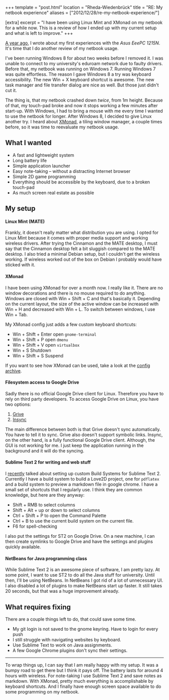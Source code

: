 +++
template = "post.html"
location = "Rheda-Wiedenbrück"
title = "RE: My netbook experience"
aliases = ["2012/12/28/re-my-netbook-experience/"]

[extra]
excerpt = "I have been using Linux Mint and XMonad on my netbook for a while now. This is a review of how I ended up with my current setup and what is left to improve."
+++

[A year ago](http://phansch.net/2012/01/01/my-netbook-experience/), I wrote about my first experiences with the *Asus EeePC 1215N*. It's time that I do another review of my netbook usage.

I've been running Windows 8 for about two weeks before I removed it. I was unable to connect to my university's eduroam network due to faulty drivers. 
Before that, my netbook was running on Windows 7. Running Windows 7 was quite effortless. The reason I gave Windows 8 a try was keyboard accessibility. The new <span class="key">Win</span> + <span class="key">X</span> keyboard shortcut is awesome. The new task manager and file transfer dialog are nice as well. But those just didn't cut it.

The thing is, that my netbook crashed down *twice*, from 1m height. Because of that, my touch-pad broke and now it stops working a few minutes after start-up. With Windows, I had to bring a mouse with me every time I wanted to use the netbook for longer.
After Windows 8, I decided to give Linux another try. I heard about [XMonad](http://xmonad.org), a tiling window manager, a couple times before, so it was time to reevaluate my netbook usage.


What I wanted
-------------

 * A fast and lightweight system
 * Long battery life
 * Simple application launcher
 * Easy note-taking – without a distracting Internet browser
 * Simple 2D game programming
 * Everything should be accessible by the keyboard, due to a broken touch-pad
 * As much screen real estate as possible

My setup
--------

#### Linux Mint (MATE)
Frankly, it doesn't really matter what distribution you are using. I opted for Linux Mint because it comes with proper media support and working wireless drivers. After trying the Cinnamon and the MATE desktop, I must say that the Cinnamon desktop felt a bit sluggish compared to the MATE desktop.
I also tried a minimal Debian setup, but I couldn't get the wireless working. If wireless worked out of the box on Debian I probably would have sticked with it.

#### XMonad

I have been using XMonad for over a month now. I really like it. There are no window decorations and there is no mouse required to do anything.
Windows are closed with <span class="key">Win</span> + <span class="key">Shift</span> + <span class="key">C</span> and that's basically it. Depending on the current layout, the size of the active window can be increased with <span class="key">Win</span> + <span class="key">H</span> and decreased with <span class="key">Win</span> + <span class="key">L</span>. To switch between windows, I use <span class="key">Win</span> + <span class="key">Tab</span>.

My XMonad config just adds a few custom keyboard shortcuts:

 * <span class="key">Win</span> + <span class="key">Shift</span> + <span class="key">Enter</span> open `gnome-terminal`
 * <span class="key">Win</span> + <span class="key">Shift</span> + <span class="key">P</span> open `dmenu`
 * <span class="key">Win</span> + <span class="key">Shift</span> + <span class="key">V</span> open `virtualbox`
 * <span class="key">Win</span> + <span class="key">S</span> Shutdown 
 * <span class="key">Win</span> + <span class="key">Shift</span> + <span class="key">S</span> Suspend

If you want to see how XMonad can be used, take a look at the [config archive](http://www.haskell.org/haskellwiki/Xmonad/Config_archive#Configs_for_the_current_XMonad_release_.280.9..2A.29).

#### Filesystem access to Google Drive

Sadly there is no official Google Drive client for Linux. Therefore you have to rely on third party developers. 
To access Google Drive on Linux, you have two options:

 1. [Grive](https://github.com/Grive/grive)
 2. [Insync](https://www.insynchq.com/)

The main difference between both is that Grive doesn't sync automatically. You have to tell it to sync. Grive also doesn't support symbolic links.
Insync, on the other hand, is a fully functional Google Drive client. Although, the GUI is not working for me. I just keep the application running in the background and it will do the syncing. 


#### Sublime Text 2 for writing and web stuff
 
I [recently](http://phansch.net/2012/12/12/running-love2d-from-sublimetext2-on-windows) talked about setting up custom Build Systems for Sublime Text 2. Currently I have a build system to build a Love2D project, one for `pdflatex` and a build system to preview a markdown file in google chrome. I have a small set of shortcuts that I regularly use. I think they are common knowledge, but here are they anyway:

 * <span class="key">Shift</span> + <span class="key" title="Right Mouse Button">RMB</span> to select columns
 * <span class="key">Shift</span> + <span class="key">Alt</span> + <span class="key">up</span> or <span class="key">down</span> to select columns
 * <span class="key">Ctrl</span> + <span class="key">Shift</span> + <span class="key">P</span> to open the Command Palette
 * <span class="key">Ctrl</span> + <span class="key">B</span> to use the current build system on the current file.
 * <span class="key">F6</span> for spell-checking

I also put the settings for ST2 on Google Drive. On a new machine, I can then create symlinks to Google Drive and have the settings and plugins quickly available.

#### NetBeans for Java programming class

While Sublime Text 2 is an awesome piece of software, I am pretty lazy. At some point, I want to use ST2 to do all the Java stuff for university.
Until then, I'll be using NetBeans. In NetBeans I got rid of a lot of unnecessary UI. I also disabled a lot of plugins to make NetBeans start up faster. It still takes 20 seconds, but that was a huge improvement already.

What requires fixing
--------------------
There are a couple things left to do, that could save some time. 

 * My git login is not saved to the gnome keyring. Have to login for every push
 * I still struggle with navigating websites by keyboard. 
 * Use Sublime Text to work on Java assignments.
 * A few Google Chrome plugins don't sync their settings.

-----

To wrap things up, I can say that I am really happy with my setup. It was a bumpy road to get there but I think it pays off. The battery lasts for around 4 hours with wireless. For note-taking I use Sublime Text 2 and save notes as markdown. With XMonad, pretty much everything is accomplishable by keyboard shortcuts. And I finally have enough screen space available to do some programming on my netbook.
